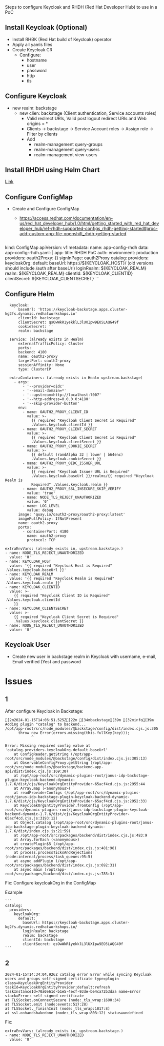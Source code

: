 Steps to configure Keycloak and RHDH (Red Hat Developer Hub) to use in a PoC

## Install Keycloak (Optional)
- Install RHBK (Red Hat build of Keycloak) operator
- Apply all yamls files 
- Create Keycloak CR
  - Configure: 
    - hostname
    - user
    - password
    - http
    - tls

## Configure Keycloak
- new realm: backstage
  - new clien: backstage (Client authentication, Service accounts roles)
    - Valid redirect URIs, Valid post logout redirect URIs and Web origins = *
    - Clients -> backstage -> Service Account roles -> Assign role -> Filter by clients
    - Add 
      - realm-management query-groups
      - realm-management query-users
      - realm-management view-users

## Install RHDH using Helm Chart

[Link](https://access.redhat.com/documentation/en-us/red_hat_developer_hub/1.0/html/getting_started_with_red_hat_developer_hub/proc-install-rhdh-helm_rhdh-getting-started#doc-wrapper)

## Configure ConfigMap
- Create and Configure ConfigMap
  - https://access.redhat.com/documentation/en-us/red_hat_developer_hub/1.0/html/getting_started_with_red_hat_developer_hub/ref-rhdh-supported-configs_rhdh-getting-started#proc-add-custom-app-file-openshift_rhdh-getting-started

    ```
kind: ConfigMap
apiVersion: v1
metadata:
    name: app-config-rhdh
data:
  app-config-rhdh.yaml: |
    app:
      title: RHDH PoC
    auth:
      environment: production
      providers:
      oauth2Proxy: {}
    signInPage: oauth2Proxy
    catalog:
      providers:
        keycloakOrg:
          default:
            baseUrl: https://${KEYCLOAK_HOST}/ (old versions should include /auth after baseUrl)
            loginRealm: ${KEYCLOAK_REALM}
            realm: ${KEYCLOAK_REALM}
            clientId: ${KEYCLOAK_CLIENTID}
            clientSecret: ${KEYCLOAK_CLIENTSECRET}
    ```


## Configure Helm

  ```
    keycloak:
        baseUrl: 'https://keycloak-backstage.apps.cluster-kg2fs.dynamic.redhatworkshops.io'
        clientId: backstage
        clientSecret: qsOwWkR1yekklL3lUXIpw9EO5LAQG49f
        cookieSecret: ''
        realm: backstage
    
    service: (already exists in Healm)
        externalTrafficPolicy: Cluster
        ports:
        backend: 4180
        name: oauth2-proxy
        targetPort: oauth2-proxy
        sessionAffinity: None
        type: ClusterIP
  ```

  ```
    extraContainers: (already exists in Healm upstream.backstage)
      - args:
          - '--provider=oidc'
          - '--email-domain=*'
          - '--upstream=http://localhost:7007'
          - '--http-address=0.0.0.0:4180'
          - '--skip-provider-button'
        env:
          - name: OAUTH2_PROXY_CLIENT_ID
            value: >-
              {{ required "Keycloak Client Secret is Required"
              .Values.keycloak.clientId }}
          - name: OAUTH2_PROXY_CLIENT_SECRET
            value: >-
              {{ required "Keycloak Client Secret is Required"
              .Values.keycloak.clientSecret }}
          - name: OAUTH2_PROXY_COOKIE_SECRET
            value: >-
              {{ default (randAlpha 32 | lower | b64enc)
              .Values.keycloak.cookieSecret }}
          - name: OAUTH2_PROXY_OIDC_ISSUER_URL
            value: >-
              {{ required "Keycloak Issuer URL is Required"
              .Values.keycloak.baseUrl }}/realms/{{ required "Keycloak Realm is
              Required" .Values.keycloak.realm }}
          - name: OAUTH2_PROXY_SSL_INSECURE_SKIP_VERIFY
            value: 'true'
          - name: NODE_TLS_REJECT_UNAUTHORIZED
            value: '0'
          - name: LOG_LEVEL
            value: debug
        image: 'quay.io/oauth2-proxy/oauth2-proxy:latest'
        imagePullPolicy: IfNotPresent
        name: oauth2-proxy
        ports:
          - containerPort: 4180
            name: oauth2-proxy
            protocol: TCP
  ```

  ```
extraEnvVars: (already exists in, upstream.backstage.)
  - name: NODE_TLS_REJECT_UNAUTHORIZED
    value: '0'
  - name: KEYCLOAK_HOST
    value: '{{ required "Keycloak Host is Required" .Values.keycloak.baseUrl }}'
  - name: KEYCLOAK_REALM
    value: '{{ required "Keycloak Realm is Required" .Values.keycloak.realm }}'
  - name: KEYCLOAK_CLIENTID
    value: >-
      {{ required "Keycloak Client ID is Required" .Values.keycloak.clientId
      }}
  - name: KEYCLOAK_CLIENTSECRET
    value: >-
      {{ required "Keycloak Client Secret is Required"
      .Values.keycloak.clientSecret }}
  - name: NODE_TLS_REJECT_UNAUTHORIZED
    value: '0'
  
  ```

## Keycloak User
- Create new user in backstage realm in Keycloak with username, e-mail, Email verified (Yes) and password


# Issues

## 1

After configure Keycloak in Backstage:
```
[2m2024-01-15T14:06:51.525Z[22m [34mbackstage[39m [32minfo[39m Adding plugin "catalog" to backend... 
/opt/app-root/src/node_modules/@backstage/config/dist/index.cjs.js:305
      throw new Error(errors.missing(this.fullKey(key)));
            ^

Error: Missing required config value at 'catalog.providers.keycloakOrg.default.baseUrl'
    at ConfigReader.getString (/opt/app-root/src/node_modules/@backstage/config/dist/index.cjs.js:305:13)
    at ObservableConfigProxy.getString (/opt/app-root/src/node_modules/@backstage/backend-app-api/dist/index.cjs.js:169:30)
    at /opt/app-root/src/dynamic-plugins-root/janus-idp-backstage-plugin-keycloak-backend-dynamic-1.7.6/dist/cjs/KeycloakOrgEntityProvider-65acf4cd.cjs.js:2955:44
    at Array.map (<anonymous>)
    at readProviderConfigs (/opt/app-root/src/dynamic-plugins-root/janus-idp-backstage-plugin-keycloak-backend-dynamic-1.7.6/dist/cjs/KeycloakOrgEntityProvider-65acf4cd.cjs.js:2952:33)
    at KeycloakOrgEntityProvider.fromConfig (/opt/app-root/src/dynamic-plugins-root/janus-idp-backstage-plugin-keycloak-backend-dynamic-1.7.6/dist/cjs/KeycloakOrgEntityProvider-65acf4cd.cjs.js:3193:12)
    at Object.catalog (/opt/app-root/src/dynamic-plugins-root/janus-idp-backstage-plugin-keycloak-backend-dynamic-1.7.6/dist/index.cjs.js:21:59)
    at /opt/app-root/src/packages/backend/dist/index.cjs.js:483:9
    at Array.forEach (<anonymous>)
    at createPlugin$5 (/opt/app-root/src/packages/backend/dist/index.cjs.js:481:98)
    at process.processTicksAndRejections (node:internal/process/task_queues:95:5)
    at async addPlugin (/opt/app-root/src/packages/backend/dist/index.cjs.js:692:31)
    at async main (/opt/app-root/src/packages/backend/dist/index.cjs.js:783:3)
```

Fix:
    Configure keycloakOrg in the ConfigMap

Example

    ```
    catalog:
      providers:
        keycloakOrg:
          default:
            baseUrl: https://keycloak-backstage.apps.cluster-kg2fs.dynamic.redhatworkshops.io/
            loginRealm: backstage
            realm: backstage
            clientId: backstage
            clientSecret: qsOwWkR1yekklL3lUXIpw9EO5LAQG49f
    ```


## 2
```
2024-01-15T14:34:04.926Z catalog error Error while syncing Keycloak users and groups self-signed certificate type=plugin class=KeycloakOrgEntityProvider taskId=KeycloakOrgEntityProvider:default:refresh taskInstanceId=70a0e61d-b1e5-4ecf-93de-be4ca72b3daa name=Error stack=Error: self-signed certificate
at TLSSocket.onConnectSecure (node:_tls_wrap:1600:34)
at TLSSocket.emit (node:events:517:28)
at TLSSocket._finishInit (node:_tls_wrap:1017:8)
at ssl.onhandshakedone (node:_tls_wrap:803:12) status=undefined
```
Fix:
     
  ```
extraEnvVars: (already exists in, upstream.backstage.)
  - name: NODE_TLS_REJECT_UNAUTHORIZED
    value: '0'
  ```



